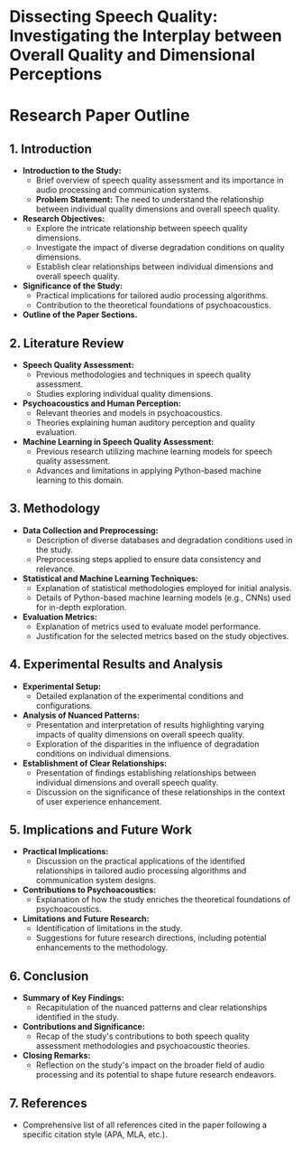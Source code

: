 # Dissecting Speech Quality: Investigating the Interplay between Overall Quality and Dimensional Perceptions

# Research Paper Outline

## 1. Introduction
- **Introduction to the Study:**
  - Brief overview of speech quality assessment and its importance in audio processing and communication systems.
  - **Problem Statement:** The need to understand the relationship between individual quality dimensions and overall speech quality.
- **Research Objectives:**
  - Explore the intricate relationship between speech quality dimensions.
  - Investigate the impact of diverse degradation conditions on quality dimensions.
  - Establish clear relationships between individual dimensions and overall speech quality.
- **Significance of the Study:**
  - Practical implications for tailored audio processing algorithms.
  - Contribution to the theoretical foundations of psychoacoustics.
- **Outline of the Paper Sections.**

## 2. Literature Review
- **Speech Quality Assessment:**
  - Previous methodologies and techniques in speech quality assessment.
  - Studies exploring individual quality dimensions.
- **Psychoacoustics and Human Perception:**
  - Relevant theories and models in psychoacoustics.
  - Theories explaining human auditory perception and quality evaluation.
- **Machine Learning in Speech Quality Assessment:**
  - Previous research utilizing machine learning models for speech quality assessment.
  - Advances and limitations in applying Python-based machine learning to this domain.

## 3. Methodology
- **Data Collection and Preprocessing:**
  - Description of diverse databases and degradation conditions used in the study.
  - Preprocessing steps applied to ensure data consistency and relevance.
- **Statistical and Machine Learning Techniques:**
  - Explanation of statistical methodologies employed for initial analysis.
  - Details of Python-based machine learning models (e.g., CNNs) used for in-depth exploration.
- **Evaluation Metrics:**
  - Explanation of metrics used to evaluate model performance.
  - Justification for the selected metrics based on the study objectives.

## 4. Experimental Results and Analysis
- **Experimental Setup:**
  - Detailed explanation of the experimental conditions and configurations.
- **Analysis of Nuanced Patterns:**
  - Presentation and interpretation of results highlighting varying impacts of quality dimensions on overall speech quality.
  - Exploration of the disparities in the influence of degradation conditions on individual dimensions.
- **Establishment of Clear Relationships:**
  - Presentation of findings establishing relationships between individual dimensions and overall speech quality.
  - Discussion on the significance of these relationships in the context of user experience enhancement.

## 5. Implications and Future Work
- **Practical Implications:**
  - Discussion on the practical applications of the identified relationships in tailored audio processing algorithms and communication system designs.
- **Contributions to Psychoacoustics:**
  - Explanation of how the study enriches the theoretical foundations of psychoacoustics.
- **Limitations and Future Research:**
  - Identification of limitations in the study.
  - Suggestions for future research directions, including potential enhancements to the methodology.

## 6. Conclusion
- **Summary of Key Findings:**
  - Recapitulation of the nuanced patterns and clear relationships identified in the study.
- **Contributions and Significance:**
  - Recap of the study's contributions to both speech quality assessment methodologies and psychoacoustic theories.
- **Closing Remarks:**
  - Reflection on the study's impact on the broader field of audio processing and its potential to shape future research endeavors.

## 7. References
- Comprehensive list of all references cited in the paper following a specific citation style (APA, MLA, etc.).


